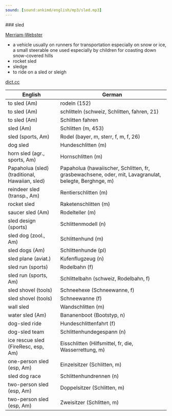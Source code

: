 ```yaml
---
sound: [sound:ankimd/english/mp3/sled.mp3]
---
```


\### sled

[Merriam-Webster](https://www.merriam-webster.com/dictionary/sled)

- a vehicle usually on runners for transportation especially on snow or ice, a small steerable one used especially by children for coasting down snow-covered hills
- rocket sled
- sledge
- to ride on a sled or sleigh

[dict.cc](https://www.dict.cc/sled)

| English        | German       |
| -------------- | ------------ |
| to sled (Am) | rodeln (152) |
| to sled (Am) | schlitteln (schweiz, Schlitten, fahren, 21) |
| to sled (Am) | Schlitten fahren |
| sled (Am) | Schlitten (m, 453) |
| sled (sports, Am) | Rodel (bayer, m, sterr, f, m, f, 26) |
| dog sled | Hundeschlitten (m) |
| horn sled (agr., sports, Am) | Hornschlitten (m) |
| Papaholua (sled) (traditional, Hawaiian, sled) | Papaholua (hawaiischer, Schlitten, fr, grasbewachsene, oder, mit, Lavagranulat, belegte, Berghnge, m) |
| reindeer sled (transp., Am) | Rentierschlitten (m) |
| rocket sled | Raketenschlitten (m) |
| saucer sled (Am) | Rodelteller (m) |
| sled design (sports) | Schlittenmodell (n) |
| sled dog (zool., Am) | Schlittenhund (m) |
| sled dogs (Am) | Schlittenhunde (pl) |
| sled plane (aviat.) | Kufenflugzeug (n) |
| sled run (sports) | Rodelbahn (f) |
| sled run (sports, Am) | Schlittelbahn (schweiz, Rodelbahn, f) |
| sled shovel (tools) | Schneehexe (Schneewanne, f) |
| sled shovel (tools) | Schneewanne (f) |
| wall sled | Wandschlitten (m) |
| water sled (Am) | Bananenboot (Bootstyp, n) |
| dog-sled ride | Hundeschlittenfahrt (f) |
| dog-sled team | Schlittenhundegespann (n) |
| ice rescue sled (FireResc, esp, Am) | Eisschlitten (Hilfsmittel, fr, die, Wasserrettung, m) |
| one-person sled (esp, Am) | Einzelsitzer (Schlitten, m) |
| sled dog race | Schlittenhundrennen (n) |
| two-person sled (esp, Am) | Doppelsitzer (Schlitten, m) |
| two-person sled (esp, Am) | Zweisitzer (Schlitten, m) |

